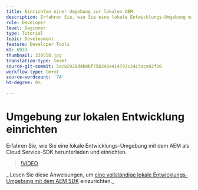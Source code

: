 ```yaml
---
title: Einrichten einer Umgebung zur lokalen AEM
description: Erfahren Sie, wie Sie eine lokale Entwicklungs-Umgebung mit dem AEM als Cloud Service-SDK herunterladen und einrichten.
role: Developer
level: Beginner
type: Tutorial
topic: Development
feature: Developer Tools
kt: 6933
thumbnail: 330558.jpg
translation-type: tm+mt
source-git-commit: 5ac82928d4b0bf75b348a414793c24c3aca92f36
workflow-type: tm+mt
source-wordcount: '74'
ht-degree: 0%

---
```



# Umgebung zur lokalen Entwicklung einrichten

Erfahren Sie, wie Sie eine lokale Entwicklungs-Umgebung mit dem AEM als Cloud Service-SDK herunterladen und einrichten.

>[!VIDEO](https://video.tv.adobe.com/v/330558/?quality=12&learn=on)

_ Lesen Sie diese Anweisungen, um [eine vollständige lokale Entwicklungs-Umgebung mit dem AEM SDK](https://experienceleague.adobe.com/docs/experience-manager-learn/cloud-service/local-development-environment-set-up/overview.html) einzurichten._
